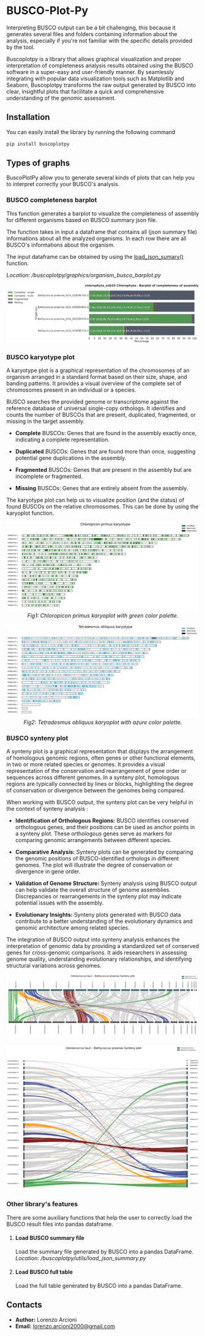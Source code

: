 # BUSCO-Plot-Py

Interpreting BUSCO output can be a bit challenging, this because it generates several files and folders containing 
information about the analysis, especially if you're not familiar with the specific details provided by the tool.

Buscoplotpy is a library that allows graphical visualization and proper interpretation of completeness analysis results 
obtained using the BUSCO software in a super-easy and user-friendly manner. By seamlessly integrating with popular 
data visualization tools such as Matplotlib and Seaborn, Buscoplotpy transforms the raw output generated by BUSCO into clear, 
insightful plots that facilitate a quick and comprehensive understanding of the genomic assessment.

## Installation

You can easily install the library by running the following command

```bash
pip install buscoplotpy
```

## Types of graphs

BuscoPlotPy allow you to generate several kinds of plots that can help you to interpret correctly your BUSCO's analysis.

### BUSCO completeness barplot

This function generates a barplot to visualize the completeness of assembly for different organisms based on BUSCO summary json file.

The function takes in input a dataframe that contains all (json summary file) informations about all the analyzed organisms. In each row there are all BUSCO's informations about the organism.

The input dataframe can be obtained by using the [load_json_sumary()](#load-busco-summary-file) function.

*Location*: */buscoplotpy/graphics/organism_busco_barplot.py*
<p align="center">
<img src="./images/BUSCO_barplot_completeness.png">
</p>


### BUSCO karyotype plot

A karyotype plot is a graphical representation of the chromosomes of an organism arranged in a standard format based on their size, shape, and banding patterns. It provides a visual overview of the complete set of chromosomes present in an individual or a species.

BUSCO searches the provided genome or transcriptome against the reference database of universal single-copy orthologs. It identifies and counts the number of BUSCOs that are present, duplicated, fragmented, or missing in the target assembly.

- **Complete** BUSCOs: Genes that are found in the assembly exactly once, indicating a complete representation.

- **Duplicated** BUSCOs: Genes that are found more than once, suggesting potential gene duplications in the assembly.

- **Fragmented** BUSCOs: Genes that are present in the assembly but are incomplete or fragmented.

- **Missing** BUSCOs: Genes that are entirely absent from the assembly.

The karyotype plot can help us to visualize position (and the status) of found BUSCOs on the relative chromosomes. This can be done by using the karyoplot function.


<p align="center">
<img src="./images/karyoplot1.png">
<br>
<em>Fig1: Chloropicon primus karyoplot with green color palette.</em>
</p>

<p align="center">
<img src="./images/karyoplot2.png">
<br>
<em>Fig2: Tetradesmus obliquus karyoplot with azure color palette.</em>
</p>

### BUSCO synteny plot

A synteny plot is a graphical representation that displays the arrangement of homologous genomic regions, often genes or other functional elements, in two or more related species or genomes. It provides a visual representation of the conservation and rearrangement of gene order or sequences across different genomes. In a synteny plot, homologous regions are typically connected by lines or blocks, highlighting the degree of conservation or divergence between the genomes being compared.

When working with BUSCO output, the synteny plot can be very helpful in the context of synteny analysis :

- **Identification of Orthologous Regions:** BUSCO identifies conserved orthologous genes, and their positions can be used as anchor points in a synteny plot. These orthologous genes serve as markers for comparing genomic arrangements between different species.

- **Comparative Analysis:** Synteny plots can be generated by comparing the genomic positions of BUSCO-identified orthologs in different genomes. The plot will illustrate the degree of conservation or divergence in gene order.

- **Validation of Genome Structure:** Synteny analysis using BUSCO output can help validate the overall structure of genome assemblies. Discrepancies or rearrangements in the synteny plot may indicate potential issues with the assembly.

- **Evolutionary Insights:** Synteny plots generated with BUSCO data contribute to a better understanding of the evolutionary dynamics and genomic architecture among related species.

The integration of BUSCO output into synteny analysis enhances the interpretation of genomic data by providing a standardized set of conserved genes for cross-genomic comparisons. It aids researchers in assessing genome quality, understanding evolutionary relationships, and identifying structural variations across genomes.

<p align="center">
<img src="./images/synteny.png">
</p>

<p align="center">
<img src="./images/Vsynteny.png">
</p>

### Other library's features

There are some auxiliary functions that help the user to correctly load the BUSCO result files into pandas dataframe.

1) #### Load BUSCO summary file
    Load the summary file generated by BUSCO into a pandas DataFrame.
    *Location*: */buscoplotpy/utils/load_json_summary.py*

2) #### Load BUSCO full table
    Load the full table generated by BUSCO into a pandas DataFrame.



## Contacts
- **Author:** Lorenzo Arcioni
- **Email:** lorenzo.arcioni2000@gmail.com
